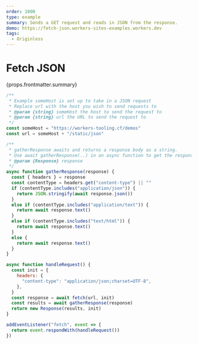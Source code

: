 ```yaml
---
order: 1000
type: example
summary: Sends a GET request and reads in JSON from the response.
demo: https://fetch-json.workers-sites-examples.workers.dev
tags:
  - Originless
---
```


# Fetch JSON

<ContentColumn>
  <p>{props.frontmatter.summary}</p>
</ContentColumn>

```js
/**
 * Example someHost is set up to take in a JSON request
 * Replace url with the host you wish to send requests to
 * @param {string} someHost the host to send the request to
 * @param {string} url the URL to send the request to
 */
const someHost = "https://workers-tooling.cf/demos"
const url = someHost + "/static/json"

/**
 * gatherResponse awaits and returns a response body as a string.
 * Use await gatherResponse(..) in an async function to get the response body
 * @param {Response} response
 */
async function gatherResponse(response) {
  const { headers } = response
  const contentType = headers.get("content-type") || ""
  if (contentType.includes("application/json")) {
    return JSON.stringify(await response.json())
  }
  else if (contentType.includes("application/text")) {
    return await response.text()
  }
  else if (contentType.includes("text/html")) {
    return await response.text()
  }
  else {
    return await response.text()
  }
}

async function handleRequest() {
  const init = {
    headers: {
      "content-type": "application/json;charset=UTF-8",
    },
  }
  const response = await fetch(url, init)
  const results = await gatherResponse(response)
  return new Response(results, init)
}

addEventListener("fetch", event => {
  return event.respondWith(handleRequest())
})
```

<!-- ## Demo

<p><a href={props.frontmatter.demo}>Open demo</a></p>

<Demo src={props.frontmatter.demo} title={props.frontmatter.summary} height="150"/> -->
